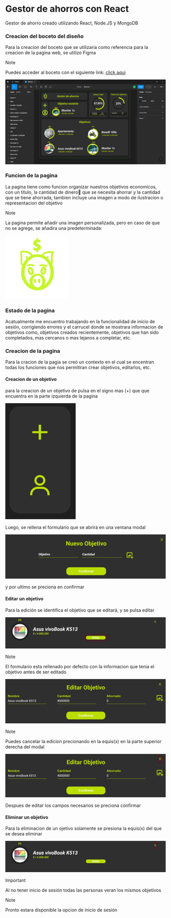 # Gestor de ahorros con React

Gestor de ahorro creado utilizando React, Node.JS y MongoDB

### Creacion del boceto del diseño

Para la creacion del boceto que se utilizaria como referencia para la creacion de la pagina web, se utilizo Figma

>[!NOTE] 
> Puedes acceder al boceto con el siguiente link:
>[click aqui](https://www.figma.com/file/oMhBibkLbX1TzGgETWfRlj/Ahorros?type=design&node-id=0%3A1&mode=design&t=ppkmoX07jPD7s5Jf-1)


![FigmaBoceto](./readmeImages/figmaBoceto.png)

### Funcion de la pagina

La pagina tiene como funcion organizar nuestros objetivos economicos, con un titulo, la cantidad de dinero💸 que se necesita ahorrar y la cantidad que se tiene ahorrada, tambien incluye una imagen a modo de ilustracion o representacion del objetivo

>[!NOTE] 
>La pagina permite añadir una imagen personalizada, pero en caso de que no se agrege, se añadira una predeterminada:

![ImagenDefault](./public/logo.png)

### Estado de la pagina

Acatualmente me encuentro trabajando en la funcionalidad de inicio de sesión, corrigiendo errores y el carrucel donde se mostrara informacion de objetivos como, objetivos creados recientemente, objetivos que han sido completados, mas cercanos o mas lejanos a completar, etc. 

### Creacion de la pagina

Para la cracion de la pagia se creó un contexto en el cual se encentran todas los funciones que nos permitiran crear objetivos, editarlos, etc.

#### Creacion de un objetivo

para la creacion de un objetivo de pulsa en el signo mas (+) que que encuentra en la parte izquierda de la pagina

![AddImage](./readmeImages/crearObjetivo.png)

Luego, se rellena el formulario que se abrirá en una ventana modal

![AddForm](./readmeImages/addForm.jpg)

y por ultimo se preciona en confirmar 

#### Editar un objetivo 

Para la edición se identifica el objetivo que se editará, y se pulsa editar

![EditObjetive](./readmeImages/editarObjetivo.jpg)

>[!NOTE] 
>El formulario esta rellenado por defecto con la informacion que tenia el objetivo antes de ser editado

![FormEdit](./readmeImages/editForm.jpg)

>[!NOTE] 
>Puedes cancelar la edicion precionando en la equis(x) en la parte superior derecha del modal

![CancelEdit](./readmeImages/cancelEdit.jpg)

Despues de editar los campos necesarios se preciona confirmar

#### Eliminar un objetivo

Para la eliminacion de un ojetivo solamente se presiona la equis(x) del que se desea eliminar 

![DeleteObketive](./readmeImages/eliminarObjetivo.jpg)

>[!IMPORTANT]
>Al no tener inicio de sesión todas las personas veran los mismos objetivos

>[!NOTE]
>Pronto estara disponible la opcion de inicio de sesión